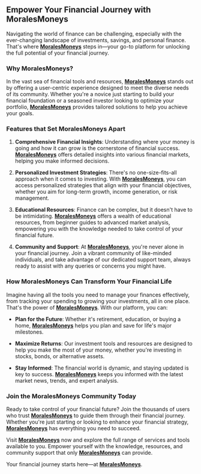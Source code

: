 ## Empower Your Financial Journey with MoralesMoneys

Navigating the world of finance can be challenging, especially with the ever-changing landscape of investments, savings, and personal finance. That's where [**MoralesMoneys**](https://moralesmoneys.com) steps in—your go-to platform for unlocking the full potential of your financial journey.

### Why MoralesMoneys?

In the vast sea of financial tools and resources, [**MoralesMoneys**](https://moralesmoneys.com) stands out by offering a user-centric experience designed to meet the diverse needs of its community. Whether you're a novice just starting to build your financial foundation or a seasoned investor looking to optimize your portfolio, [**MoralesMoneys**](https://moralesmoneys.com) provides tailored solutions to help you achieve your goals.

### Features that Set MoralesMoneys Apart

1. **Comprehensive Financial Insights**: Understanding where your money is going and how it can grow is the cornerstone of financial success. [**MoralesMoneys**](https://moralesmoneys.com) offers detailed insights into various financial markets, helping you make informed decisions.

2. **Personalized Investment Strategies**: There's no one-size-fits-all approach when it comes to investing. With [**MoralesMoneys**](https://moralesmoneys.com), you can access personalized strategies that align with your financial objectives, whether you aim for long-term growth, income generation, or risk management.

3. **Educational Resources**: Finance can be complex, but it doesn't have to be intimidating. [**MoralesMoneys**](https://moralesmoneys.com) offers a wealth of educational resources, from beginner guides to advanced market analysis, empowering you with the knowledge needed to take control of your financial future.

4. **Community and Support**: At [**MoralesMoneys**](https://moralesmoneys.com), you're never alone in your financial journey. Join a vibrant community of like-minded individuals, and take advantage of our dedicated support team, always ready to assist with any queries or concerns you might have.

### How MoralesMoneys Can Transform Your Financial Life

Imagine having all the tools you need to manage your finances effectively, from tracking your spending to growing your investments, all in one place. That's the power of [**MoralesMoneys**](https://moralesmoneys.com). With our platform, you can:

- **Plan for the Future**: Whether it's retirement, education, or buying a home, [**MoralesMoneys**](https://moralesmoneys.com) helps you plan and save for life's major milestones.
  
- **Maximize Returns**: Our investment tools and resources are designed to help you make the most of your money, whether you're investing in stocks, bonds, or alternative assets.
  
- **Stay Informed**: The financial world is dynamic, and staying updated is key to success. [**MoralesMoneys**](https://moralesmoneys.com) keeps you informed with the latest market news, trends, and expert analysis.

### Join the MoralesMoneys Community Today

Ready to take control of your financial future? Join the thousands of users who trust [**MoralesMoneys**](https://moralesmoneys.com) to guide them through their financial journey. Whether you're just starting or looking to enhance your financial strategy, [**MoralesMoneys**](https://moralesmoneys.com) has everything you need to succeed.

Visit [**MoralesMoneys**](https://moralesmoneys.com) now and explore the full range of services and tools available to you. Empower yourself with the knowledge, resources, and community support that only [**MoralesMoneys**](https://moralesmoneys.com) can provide.

Your financial journey starts here—at [**MoralesMoneys**](https://moralesmoneys.com).
